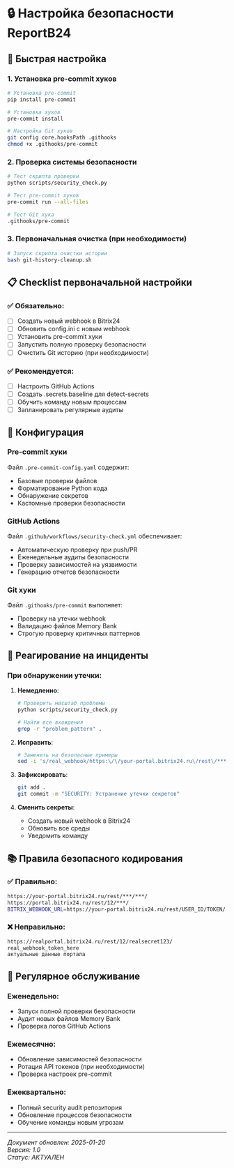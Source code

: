 # 🔒 Настройка безопасности ReportB24

## 🚀 Быстрая настройка

### 1. Установка pre-commit хуков

```bash
# Установка pre-commit
pip install pre-commit

# Установка хуков
pre-commit install

# Настройка Git хуков
git config core.hooksPath .githooks
chmod +x .githooks/pre-commit
```

### 2. Проверка системы безопасности

```bash
# Тест скрипта проверки
python scripts/security_check.py

# Тест pre-commit хуков
pre-commit run --all-files

# Тест Git хука
.githooks/pre-commit
```

### 3. Первоначальная очистка (при необходимости)

```bash
# Запуск скрипта очистки истории
bash git-history-cleanup.sh
```

## 📋 Checklist первоначальной настройки

### ✅ Обязательно:
- [ ] Создать новый webhook в Bitrix24
- [ ] Обновить config.ini с новым webhook
- [ ] Установить pre-commit хуки
- [ ] Запустить полную проверку безопасности
- [ ] Очистить Git историю (при необходимости)

### ✅ Рекомендуется:
- [ ] Настроить GitHub Actions
- [ ] Создать .secrets.baseline для detect-secrets
- [ ] Обучить команду новым процессам
- [ ] Запланировать регулярные аудиты

## 🔧 Конфигурация

### Pre-commit хуки

Файл `.pre-commit-config.yaml` содержит:
- Базовые проверки файлов
- Форматирование Python кода
- Обнаружение секретов
- Кастомные проверки безопасности

### GitHub Actions

Файл `.github/workflows/security-check.yml` обеспечивает:
- Автоматическую проверку при push/PR
- Еженедельные аудиты безопасности
- Проверку зависимостей на уязвимости
- Генерацию отчетов безопасности

### Git хуки

Файл `.githooks/pre-commit` выполняет:
- Проверку на утечки webhook
- Валидацию файлов Memory Bank
- Строгую проверку критичных паттернов

## 🚨 Реагирование на инциденты

### При обнаружении утечки:

1. **Немедленно**:
   ```bash
   # Проверить масштаб проблемы
   python scripts/security_check.py
   
   # Найти все вхождения
   grep -r "problem_pattern" .
   ```

2. **Исправить**:
   ```bash
   # Заменить на безопасные примеры
   sed -i 's/real_webhook/https:\/\/your-portal.bitrix24.ru\/rest\/***\/***\//g' file.md
   ```

3. **Зафиксировать**:
   ```bash
   git add .
   git commit -m "SECURITY: Устранение утечки секретов"
   ```

4. **Сменить секреты**:
   - Создать новый webhook в Bitrix24
   - Обновить все среды
   - Уведомить команду

## 📚 Правила безопасного кодирования

### ✅ Правильно:
```bash
https://your-portal.bitrix24.ru/rest/***/***/
https://portal.bitrix24.ru/rest/12/***/
BITRIX_WEBHOOK_URL=https://your-portal.bitrix24.ru/rest/USER_ID/TOKEN/
```

### ❌ Неправильно:
```bash
https://realportal.bitrix24.ru/rest/12/realsecret123/
real_webhook_token_here
актуальные данные портала
```

## 🔄 Регулярное обслуживание

### Еженедельно:
- Запуск полной проверки безопасности
- Аудит новых файлов Memory Bank
- Проверка логов GitHub Actions

### Ежемесячно:
- Обновление зависимостей безопасности
- Ротация API токенов (при необходимости)
- Проверка настроек pre-commit

### Ежеквартально:
- Полный security audit репозитория
- Обновление процессов безопасности
- Обучение команды новым угрозам

---

*Документ обновлен: 2025-01-20*  
*Версия: 1.0*  
*Статус: АКТУАЛЕН*
